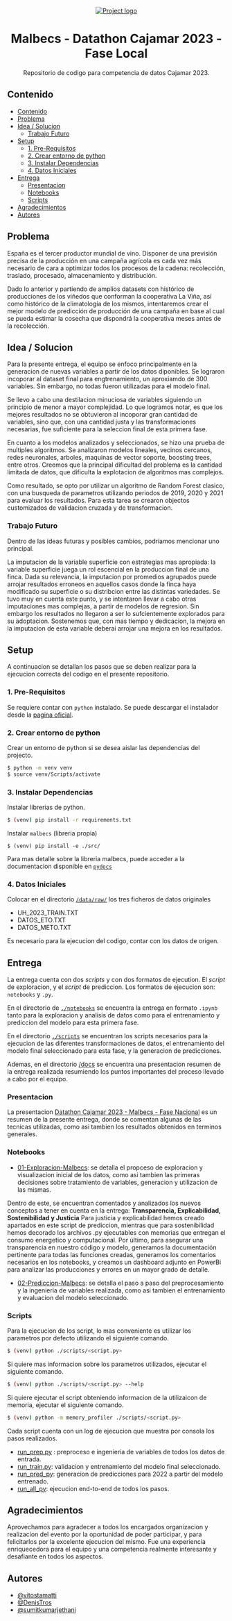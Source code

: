 <p align="center">
  <a href="" rel="noopener">
 <img src="https://pbs.twimg.com/media/FommiJ9WIAEBPI0.jpg" alt="Project logo"></a>
</p>
<h1 align="center">Malbecs - Datathon Cajamar 2023 - Fase Local</h1>

<p align="center">
    Repositorio de codigo para competencia de datos Cajamar 2023.
    <br> 
</p>

## Contenido

- [Contenido](#contenido)
- [Problema ](#problema-)
- [Idea / Solucion ](#idea--solucion-)
  - [Trabajo Futuro ](#trabajo-futuro-)
- [Setup ](#setup-)
  - [1. Pre-Requisitos](#1-pre-requisitos)
  - [2. Crear entorno de python](#2-crear-entorno-de-python)
  - [3. Instalar Dependencias](#3-instalar-dependencias)
  - [4. Datos Iniciales](#4-datos-iniciales)
- [Entrega ](#entrega-)
  - [Presentacion](#presentacion)
  - [Notebooks](#notebooks)
  - [Scripts](#scripts)
- [Agradecimientos ](#agradecimientos-)
- [Autores ](#autores-)

## Problema <a name = "problema"></a>

España es el tercer productor mundial de vino. Disponer de una previsión precisa de la producción en una campaña agrícola es cada vez más necesario de cara a optimizar todos los procesos de la cadena: recolección, traslado, procesado, almacenamiento y distribución.

Dado lo anterior y partiendo de amplios datasets con histórico de producciones de los viñedos que conforman la cooperativa La Viña, así como histórico de la climatología de los mismos, intentaremos crear el mejor modelo de predicción de producción de una campaña en base al cual se pueda estimar la cosecha que dispondrá la cooperativa meses antes de la recolección.

## Idea / Solucion <a name = "idea"></a>

Para la presente entrega, el equipo se enfoco principalmente en la
generacion de nuevas variables a partir de los datos diponibles. Se
lograron incoporar al dataset final para engtrenamiento, un aproxiamdo de
300 variables. Sin embargo, no todas fueron utilizadas para el modelo final.

Se llevo a cabo una destilacion minuciosa de variables siguiendo un principio
de menor a mayor complejidad. Lo que logramos notar, es que los mejores
resultados no se obtuvieron al incoporar gran cantidad de variables, sino que,
con una cantidad justa y las transformaciones necesarias, fue suficiente para
la seleccion final de esta primera fase.

En cuanto a los modelos analizados y seleccionados, se hizo una prueba de multiples algoritmos. Se analizaron modelos lineales, vecinos cercanos, redes neuronales, arboles, maquinas de vector soporte, boosting trees, entre otros. Creemos que la principal dificultad del problema es la cantidad limitada de datos, que dificulta la explotacion de algoritmos mas complejos.

Como resultado, se opto por utilizar un algoritmo de Random Forest clasico, con una busqueda de parametros utilizando periodos de 2019, 2020 y 2021 para evaluar los resultados. Para esta tarea se crearon objectos customizados de validacion cruzada y de transformacion.

### Trabajo Futuro <a name = "futuro"></a>

Dentro de las ideas futuras y posibles cambios, podriamos mencionar uno principal.

La imputacion de la variable superficie con estrategias mas apropiada: la variable superficie juega un rol escencial en la produccion final de una finca. Dada su relevancia, la imputacion por promedios agrupados puede arrojar resultados erroneos en aquellos casos donde la finca haya modificado su superficie o su distribcion entre las distintas variedades. Se tuvo muy en cuenta este punto, y se intentaron llevar a cabo otras imputaciones mas complejas, a partir de modelos de regresion. Sin embargo los resultados no llegaron a ser lo sufcientemente explorados para su adoptacion. Sostenemos que, con mas tiempo y dedicacion, la mejora en la imputacion de esta variable deberai arrojar una mejora en los resultados.

## Setup <a name = "setup"></a>

A continuacion se detallan los pasos que se deben realizar para la ejecucion correcta del codigo en el presente repositorio.

### 1. Pre-Requisitos

Se requiere contar con `python` instalado. Se puede descargar el instalador desde la [pagina oficial](https://www.python.org/downloads/).

### 2. Crear entorno de python

Crear un entorno de python si se desea aislar las dependencias del projecto.

```bash
$ python -m venv venv
$ source venv/Scripts/activate
```

### 3. Instalar Dependencias

Instalar librerias de python.

```bash
$ (venv) pip install -r requirements.txt
```

Instalar `malbecs` (libreria propia)

```
$ (venv) pip install -e ./src/
```

Para mas detalle sobre la libreria malbecs, puede acceder a la documentacion disponible en [`pydocs`](/pydocs/build/html/index.html)

### 4. Datos Iniciales

Colocar en el directorio [`/data/raw/`](./data/raw) los tres ficheros de datos originales

-   UH_2023_TRAIN.TXT
-   DATOS_ETO.TXT
-   DATOS_METO.TXT

Es necesario para la ejecucion del codigo, contar con los datos de origen.

## Entrega <a name="entrega"></a>

La entrega cuenta con dos _scripts_ y con dos formatos de ejecution. El _script_ de exploracion, y el _script_ de prediccion. Los formatos de ejecucion son: `notebooks` y `.py`.

En el directorio de [`./notebooks`](./notebooks) se encuentra la entrega en formato `.ipynb` tanto para la exploracion y analisis de datos como para el entrenamiento y prediccion del modelo para esta primera fase.

En el directorio [`./scripts`](./scripts) se encuentran los scripts necesarios para la ejecucion de las diferentes transformaciones de datos, el entrenamiento del modelo final seleccionado para esta fase, y la generacion de predicciones.

Ademas, en el directorio [/docs](./docs/) se encuentra una presentacion resumen de la entrega realizada resumiendo los puntos importantes del proceso llevado a cabo por el equipo.

### Presentacion

La presentacion [Datathon Cajamar 2023 - Malbecs - Fase Nacional](./docs/Datathon%20Cajamar%202023%20-%20Malbecs%20-%20Fase%20Nacional.pdf) es un resumen de la presente entrega, donde se comentan algunas de las tecnicas utilizadas, como asi tambien los resultados obtenidos en terminos generales.

### Notebooks

-   [01-Exploracion-Malbecs](/notebooks/01-Exploracion-Malbecs.ipynb): se detalla el propceso de exploracion y visualizacion inicial de los datos, como asi tambien las primeras decisiones sobre tratamiento de variables, generacion y utilizacion de las mismas.

Dentro de este, se encuentran comentados y analizados los nuevos conceptos a tener en cuenta en la entrega: **Transparencia, Explicabilidad, Sostenibilidad y Justicia**
Para justicia y explicabilidad hemos creado apartados en este script de prediccion, mientras que para sostenibilidad hemos decorado los archivos .py ejecutables con memorias que entregan el consumo energetico y computacional. Por último, para asegurar una transparencia en nuestro código y modelo, generamos la documentación pertinente para todas las funciones creadas, generamos los comentarios necesarios en los notebooks, y creamos un dashboard adjunto en PowerBi para analizar las producciones y errores en un mayor grado de detalle.

-   [02-Prediccion-Malbecs](/notebooks/02-Prediccion-Malbecs.ipynb): se detalla el paso a paso del preprocesamiento y la ingenieria de variables realizada, como asi tambien el entrenamiento y evaluacion del modelo seleccionado.

### Scripts

Para la ejecucion de los script, lo mas conveniente es utilizar los parametros por defecto utilizando el siguiente comando.

```bash
$ (venv) python ./scripts/<script.py>
```

Si quiere mas informacion sobre los parametros utilizados, ejecutar el siguiente comando.

```bash
$ (venv) python ./scripts/<script.py> --help
```

Si quiere ejecutar el script obteniendo informacion de la utilizaicon de memoria, ejecutar el siguiente comando.

```bash
$ (venv) python -m memory_profiler ./scripts/<script.py>
```

Cada script cuenta con un log de ejecucion que muestra por consola los
pasos realizados.

-   [run_prep.py](/scripts/run_prep.py) : preproceso e ingenieria de variables de todos los datos de entrada.
-   [run_train.py](/scripts/run_train.py): validacion y entrenamiento del modelo final seleccionado.
-   [run_pred_py](/scripts/run_pred.py): generacion de predicciones para 2022 a partir del modelo entrenado.
-   [run_all_py](/scripts/run_all.py): ejecucion end-to-end de todos los pasos.

## Agradecimientos <a name = "agradecimientos"></a>

Aprovechamos para agradecer a todos los encargados organizacion y realizacion del evento por la oportunidad de poder participar, y para felicitarlos por
la excelente ejecucion del mismo. Fue una experiencia enriquecedora para el equipo y una competencia realmente interesante y desafiante en todos los aspectos.

## Autores <a name = "autores"></a>

-   [@vitostamatti](https://github.com/vitostamatti)
-   [@DenisTros](https://github.com/DenisTros)
-   [@sumitkumarjethani](https://github.com/sumitkumarjethani)
